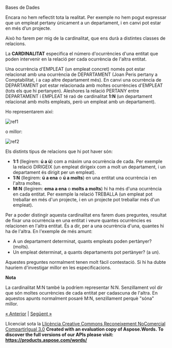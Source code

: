 Bases de Dades


Encara no hem reflectit tota la realitat. Per exemple no hem pogut expressar que un empleat pertany únicament a un departament, i en canvi pot estar en més d’un projecte. 

Això ho farem per mig de la cardinalitat, que ens durà a distintes classes de relacions. 

La **CARDINALITAT** especifica el número d'ocurrències d'una entitat que poden intervenir en la relació per cada ocurrència de l'altra entitat. 

Una ocurrència d'EMPLEAT (un empleat concret) només pot estar relacionat amb una ocurrència de DEPARTAMENT (Joan Peris pertany a Comptabilitat, i a cap altre departament més). En canvi una ocurrència de DEPARTAMENT pot estar relacionada amb moltes ocurrències d'EMPLEAT (tots els que hi pertanyen). Aleshores la relació PERTANY entre DEPARTAMENT i EMPLEAT té raó de cardinalitat **1:N** (un departament relacionat amb molts empleats, però un empleat amb un departament). 

Ho representarem així: 



![ref1]



o millor: 



![ref2]



Els distints tipus de relacions que hi pot haver són: 

- **1:1** (llegirem: **ú a ú**) com a màxim una ocurrència de cada. Per exemple la relació DIRIGEIX (un empleat dirigeix com a molt un departament, i un departament és dirigit per un empleat).
- **1:N** (llegirem: **ú a ena** o **ú a molts**) en una entitat una ocurrència i en l'altra moltes.
- **M:N** (llegirem: **ema a ena** o **molts a molts**) hi ha més d'una ocurrència en cada entitat. Per exemple la relació TREBALLA (un empleat pot treballar en més d'un projecte, i en un projecte pot treballar més d'un empleat).



Per a poder distingir aquesta cardinalitat ens farem dues preguntes, resultat de fixar una ocurrència en una entitat i veure quantes ocurrències es relacionen en l'altra entitat. És a dir, per a una ocurrència d'una, quantes hi ha de l'altra. En l'exemple de més amunt: 

- A un departament determinat, quants empleats poden pertànyer? (molts).
- Un empleat determinat, a quants departaments pot pertànyer? (a un).

Aquestes preguntes normalment tenen molt fàcil contestació. Si hi ha dubte hauríem d'investigar millor en les especificacions. 

**Nota**

La cardinalitat M:N també la podríem representar N:N. Senzillament vol dir que són moltes ocurrències de cada entitat per cadascuna de l'altra. En aquestos apunts normalment posaré M:N, senzillament perquè "sóna" millor. 

[« Anterior](aplicaci_a_lexemple2.md) | [Següent »](aplicaci_a_lexemple3.md)

Llicenciat sota la [Llicència Creative Commons Reconeixement NoComercial CompartirIgual 3.0](http://creativecommons.org/licenses/by-nc-sa/3.0/)
**Created with an evaluation copy of Aspose.Words. To discover the full versions of our APIs please visit: https://products.aspose.com/words/**

[ref1]: 43_tipus_de_relaci_o_cardinalitat.002.png
[ref2]: 43_tipus_de_relaci_o_cardinalitat.003.png
